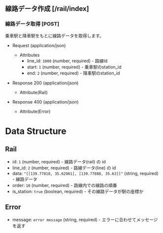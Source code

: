 ## 線路データ作成 [/rail/index]
### 線路データ取得 [POST]
乗車駅と降車駅をもとに線路データを取得します。  

+ Request (application/json)
	+ Attributes
		+ line_id: `1000` (number, required) - 路線Id
		+ start: `1` (number, required) - 乗車駅のstation_id
		+ end: `2` (number, required) - 降車駅のstation_id

+ Response 200 (application/json)
	+ Attribute(Rail)
		
+ Response 400 (application/json)
	+ Attribute(Error)


# Data Structure
## Rail
+ id: `1` (number, required) - 線路データ(rail) の id
+ line_id: `2` (number, required) - 路線データ(line) の id
+ data: ``"[[139.77818, 35.62961], [139.77888, 35.63]]"`` (string, required) - 線路データ
+ order: `10` (number, required) - 路線内での線路の順番
+ is_station: `true` (boolean, required) - その線路データが駅の座標か

## Error
+ message: `error message` (string, required) - エラーに合わせてメッセージを返す

